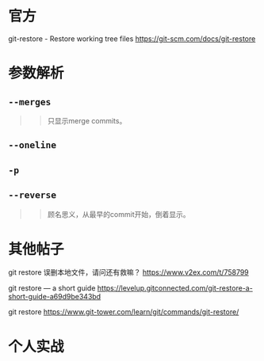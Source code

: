 
# 官方

git-restore - Restore working tree files https://git-scm.com/docs/git-restore

# 参数解析

## `--merges`

>> 只显示merge commits。

## `--oneline`

## `-p`

## `--reverse`

>> 顾名思义，从最早的commit开始，倒着显示。

# 其他帖子

git restore 误删本地文件，请问还有救嘛？ https://www.v2ex.com/t/758799

git restore — a short guide https://levelup.gitconnected.com/git-restore-a-short-guide-a69d9be343bd

git restore https://www.git-tower.com/learn/git/commands/git-restore/

# 个人实战
